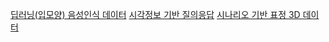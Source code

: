 [딥러닝(입모양) 음성인식 데이터](https://www.aihub.or.kr/aihubdata/data/view.do?currMenu=&topMenu=&aihubDataSe=data&dataSetSn=538)
[시각정보 기반 질의응답](https://www.aihub.or.kr/aihubdata/data/view.do?currMenu=&topMenu=&aihubDataSe=data&dataSetSn=104)
[시나리오 기반 표정 3D 데이터](https://www.aihub.or.kr/aihubdata/data/view.do?currMenu=115&topMenu=100&aihubDataSe=data&dataSetSn=71787)
